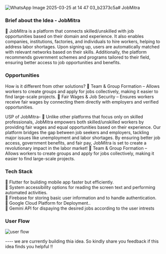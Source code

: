![WhatsApp Image 2025-03-25 at 14 47 03_b2373c5a](https://github.com/user-attachments/assets/8cacdf99-8b86-48e8-bdc1-d0908a515939)# JobMitra



### Brief about the Idea - JobMitra
 JobMitra is a platform that connects skilled/unskilled with job opportunities based on their 
domain and experience. It also enables companies, institutions, factories, and individuals to hire 
workers, helping to address labor shortages. Upon signing up,
users are automatically matched with relevant networks based on their skills.
Additionally, the platform recommends government schemes and programs tailored to their field, 
ensuring better access to job opportunities and benefits.

### Opportunities
How is it different from other solutions?
 Team & Group Formation – Allows workers to create groups and apply for jobs collectively, making it easier to find large-scale projects.
 Fair Wages & Job Security – Ensures workers receive fair wages by connecting them directly with employers and verified opportunities.

USP of JobMitra-
 Unlike other platforms that focus only on skilled professionals, JobMitra empowers both 
skilled/unskilled workers by providing fair wages and equal opportunities based on their experience. 
Our platform bridges the gap between job seekers and employers, tackling major issues like unemployment and labor shortages. 
By ensuring better job access, government benefits, and fair pay, JobMitra is set to create a revolutionary impact in the labor market!
 Team & Group Formation – Allows workers to create groups and apply for jobs collectively, making it easier to find large-scale projects.

### Tech Stack
 Flutter for building mobile app faster but efficiently.<br/>
 System accessibility options for reading the screen text and performing automated activities.<br/>
 Firebase for storing basic user information and to handle authentication.<br/>
 Google Cloud Platform for Deployment..<br/>
 Gemini API for dispaying the desired jobs according to the user intrests<br/>

### User Flow
![user flow](https://github.com/user-attachments/assets/3b698f8f-f0b7-45a0-88d8-a503297144b8)



---- we are currently building thia idea. So kindly share you feedback if this idea finds you helpful !!
